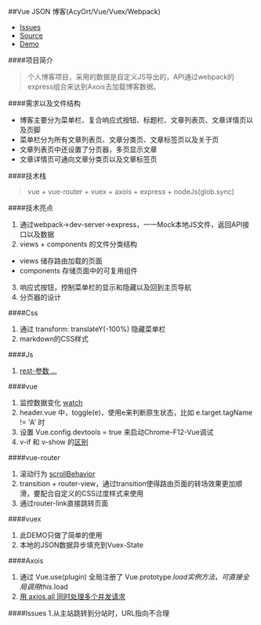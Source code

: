 ##Vue JSON 博客(AcyOrt/Vue/Vuex/Webpack)
- [Issues](https://github.com/LoeiFy/Recordum/issues/18)
- [Source](https://github.com/acyortjs/aksdj4)
- [Demo](http://aksdj4.am0200.com/)

####项目简介
> 个人博客项目，采用的数据是自定义JS导出的，API通过webpack的express组合来达到Axois去加载博客数据。

####需求以及文件结构
* 博客主要分为菜单栏、复合响应式按钮、标题栏、文章列表页、文章详情页以及页脚
* 菜单栏分为所有文章列表页、文章分类页、文章标签页以及关于页
* 文章列表页中还设置了分页器，多页显示文章
* 文章详情页可通向文章分类页以及文章标签页

####技术栈
> vue + vue-router + vuex + axois + express + nodeJs(glob.sync)

####技术亮点
1. 通过webpack->dev-server->express，一一Mock本地JS文件，返回API接口以及数据
2. views + components 的文件分类结构
 - views 储存路由加载的页面
 - components 存储页面中的可复用组件
3. 响应式按钮，控制菜单栏的显示和隐藏以及回到主页导航
4. 分页器的设计

####Css
1. 通过 transform: translateY(-100%) 隐藏菜单栏
2. markdown的CSS样式

####Js
1. [rest-参数 ...](http://es6.ruanyifeng.com/#docs/function#rest-参数)

####vue
1. 监控数据变化 [watch](https://cn.vuejs.org/v2/api/#watch)
2. header.vue 中，toggle(e)，使用e来判断原生状态，比如 e.target.tagName != 'A' 时
3. 设置 Vue.config.devtools = true 来启动Chrome-F12-Vue调试
4. v-if 和 v-show 的[区别](https://cn.vuejs.org/v2/guide/conditional.html#lt-template-gt-中-v-if-条件组)

####vue-router
1. 滚动行为 [scrollBehavior](https://github.com/vuejs/vue-router/blob/next/examples/scroll-behavior/app.js) 
2. transition + router-view，通过transition使得路由页面的转场效果更加顺滑，要配合自定义的CSS过度样式来使用
3. 通过router-link直接跳转页面

####vuex
1. 此DEMO只做了简单的使用
2. 本地的JSON数据异步填充到Vuex-State

####Axois
1. 通过 Vue.use(plugin) 全局注册了 Vue.prototype.$load 实例方法，可直接全局调用 this.$load
2. [用 axios.all 同时处理多个并发请求](https://github.com/mzabriskie/axios)

####Issues
1.从主站跳转到分站时，URL指向不合理
